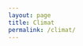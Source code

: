 ```yaml
---
layout: page
title: Climat
permalink: /climat/
---
```

<script src="../assets/chart.js/dist/Chart.bundle.min.js"></script>
<canvas id="myChart" ></canvas>
<script>

    var minTemp = [
                {x:'2021-03-31', y:11.7},
                {x:'2021-04-01', y:10.8}, 
                {x:'2021-04-02', y:4.5},
                {x:'2021-04-03', y:3.9},
                {x:'2021-04-04', y:-1.1},
                {x:'2021-04-05', y:1.5},
                {x:'2021-04-06', y:-2.1},
                {x:'2021-04-07', y:-3},
                {x:'2021-04-08', y:1.5},
                {x:'2021-04-09', y:2.7},
                {x:'2021-04-10', y:4.6},
                {x:'2021-04-11', y:3.0},
                {x:'2021-04-12', y:-0.1},
                {x:'2021-04-13', y:-1.5},
                {x:'2021-04-14', y:-2.4},
                {x:'2021-04-15', y:-0.9},
                {x:'2021-04-16', y:-1.1},
                {x:'2021-04-17', y:-0.8}, 
                {x:'2021-04-18', y:-0.1}, 
                {x:'2021-04-19', y:-0.8}, 
                {x:'2021-04-20', y:4.7}, 
                {x:'2021-04-21', y:2.3}, 
                {x:'2021-04-22', y:2.0}, 
                {x:'2021-04-23', y:3.0}, 
                {x:'2021-04-24', y:3.9}, 
                {x:'2021-04-25', y:2}, 
                {x:'2021-04-26', y:0.9}, 
                {x:'2021-04-27', y:0.3}, 
                {x:'2021-04-28', y:-0.4}, 
                {x:'2021-04-29', y:2.4}, 
                {x:'2021-04-30', y:-0.6}, 
                {x:'2021-05-01', y:0.3}, 
                {x:'2021-05-02', y:1.1}, 
                {x:'2021-05-03', y:2.8}, 
                {x:'2021-05-04', y:8}, 
                {x:'2021-05-05', y:2.7}, 
                {x:'2021-05-06', y:4.1}, 
                {x:'2021-05-07', y:2.6}, 
                {x:'2021-05-08', y:9.8}, 
                {x:'2021-05-09', y:13.8}, 
                {x:'2021-05-10', y:9.7}, 
                {x:'2021-05-11', y:6.3}, 
                {x:'2021-05-12', y:5.6}, 
                {x:'2021-05-13', y:5.6}, 
                {x:'2021-05-14', y:7.8}, 
                {x:'2021-05-15', y:7.6}, 
                {x:'2021-05-16', y:8.5}, 
                {x:'2021-05-17', y:8.8}, 
                {x:'2021-05-18', y:8.4}, 
                {x:'2021-05-19', y:7.4}, 
                {x:'2021-05-20', y:6.4}, 
                {x:'2021-05-21', y:8.6}, 
                {x:'2021-05-22', y:8.1}, 
                {x:'2021-05-23', y:5.8}, 
                {x:'2021-05-24', y:6.3}, 
                {x:'2021-05-25', y:6}, 
                {x:'2021-05-26', y:7.8}, 
                {x:'2021-05-27', y:5.6}, 
                {x:'2021-05-28', y:7.1}, 
                {x:'2021-05-29', y:9}, 
                {x:'2021-05-30', y:7.5}, 
                {x:'2021-05-31', y:7.2}, 
                {x:'2021-06-01', y:7.7}, 
                {x:'2021-06-02', y:14.1}, 
                {x:'2021-06-03', y:11.6}, 
                {x:'2021-06-04', y:10.1}, 
            ];
    var maxTemp = [
                {x:'2021-03-31', y:23.9},
                {x:'2021-04-01', y:24},
                {x:'2021-04-02', y:12.3},
                {x:'2021-04-03', y:9.5},
                {x:'2021-04-04', y:11.8},
                {x:'2021-04-05', y:8.8},
                {x:'2021-04-06', y:7.6},
                {x:'2021-04-07', y:8.5},
                {x:'2021-04-08', y:14.6},
                {x:'2021-04-09', y:15.6},
                {x:'2021-04-10', y:7.1},
                {x:'2021-04-11', y:8.6},
                {x:'2021-04-12', y:11},
                {x:'2021-04-13', y:10.8},
                {x:'2021-04-14', y:11.5},
                {x:'2021-04-15', y:10.6},
                {x:'2021-04-16', y:11.2},
                {x:'2021-04-17', y:11.8},
                {x:'2021-04-18', y:13.2}, 
                {x:'2021-04-19', y:17.2}, 
                {x:'2021-04-20', y:18.5}, 
                {x:'2021-04-21', y:18.7}, 
                {x:'2021-04-22', y:17.6}, 
                {x:'2021-04-23', y:19.5}, 
                {x:'2021-04-24', y:20.6}, 
                {x:'2021-04-25', y:16.7}, 
                {x:'2021-04-26', y:15.1}, 
                {x:'2021-04-27', y:16.2}, 
                {x:'2021-04-28', y:15.7}, 
                {x:'2021-04-29', y:12.9}, 
                {x:'2021-04-30', y:13.6}, 
                {x:'2021-05-01', y:14}, 
                {x:'2021-05-02', y:14.4}, 
                {x:'2021-05-03', y:16.4}, 
                {x:'2021-05-04', y:14.3}, 
                {x:'2021-05-05', y:11.2}, 
                {x:'2021-05-06', y:8.7}, 
                {x:'2021-05-07', y:14.7}, 
                {x:'2021-05-08', y:20.9}, 
                {x:'2021-05-09', y:22.9}, 
                {x:'2021-05-10', y:17}, 
                {x:'2021-05-11', y:15.8}, 
                {x:'2021-05-12', y:16.6}, 
                {x:'2021-05-13', y:13.5}, 
                {x:'2021-05-14', y:15.5}, 
                {x:'2021-05-15', y:15.1}, 
                {x:'2021-05-16', y:15.6}, 
                {x:'2021-05-17', y:15.2}, 
                {x:'2021-05-18', y:16.8}, 
                {x:'2021-05-19', y:15.1}, 
                {x:'2021-05-20', y:16.4}, 
                {x:'2021-05-21', y:16}, 
                {x:'2021-05-22', y:14.4}, 
                {x:'2021-05-23', y:14.1}, 
                {x:'2021-05-24', y:12.9}, 
                {x:'2021-05-25', y:13.2}, 
                {x:'2021-05-26', y:14.3}, 
                {x:'2021-05-27', y:21.8}, 
                {x:'2021-05-28', y:22.1}, 
                {x:'2021-05-29', y:21.8}, 
                {x:'2021-05-30', y:21.8}, 
                {x:'2021-05-31', y:25}, 
                {x:'2021-06-01', y:27.8}, 
                {x:'2021-06-02', y:24.4}, 
                {x:'2021-06-03', y:21.5}, 
                {x:'2021-06-04', y:13.3}, 
            ];
    var avgTemp = [];
    for (var i in maxTemp) {
        avgTemp.push({x: maxTemp[i].x,y: (maxTemp[i].y+minTemp[i].y)/2});
    }
    var ctx = 'myChart';
    var myChart = new Chart(ctx, {
    type: 'line',
    data: {
        datasets: [{
            data: minTemp,
            borderColor: 'blue',
            fill: false,
            label: 'Temp. min (°C)'
        }, {
            data: maxTemp,
            borderColor: 'red',
            fill: false,
            label: 'Temp. max (°C)'
        }, {
            data: avgTemp,
            borderColor: 'orange',
            fill: false,
            label: 'Temp. avg (°C)'
        },{
            type: 'bar',
            data: [
                {x:'2021-04-06', y:0.4},
                {x:'2021-04-07', y:2.8},
                {x:'2021-04-09', y:0.8},
                {x:'2021-04-10', y:20.8},
                {x:'2021-04-11', y:2.0},
                {x:'2021-04-13', y:0.4},
                {x:'2021-04-27', y:0.4}, 
                {x:'2021-04-29', y:0.4}, 
                {x:'2021-05-02', y:0.4}, 
                {x:'2021-05-03', y:0.8}, 
                {x:'2021-05-04', y:0.8}, 
                {x:'2021-05-05', y:4.8}, 
                {x:'2021-05-06', y:12}, 
                {x:'2021-05-08', y:0.4}, 
                {x:'2021-05-09', y:10.8}, 
                {x:'2021-05-10', y:1.6}, 
                {x:'2021-05-12', y:8}, 
                {x:'2021-05-14', y:4.8}, 
                {x:'2021-05-15', y:13.6}, 
                {x:'2021-05-16', y:7.6}, 
                {x:'2021-05-17', y:3.6}, 
                {x:'2021-05-20', y:7.2}, 
                {x:'2021-05-21', y:1.6}, 
                {x:'2021-05-23', y:2.8}, 
                {x:'2021-05-24', y:6.4}, 
                {x:'2021-05-25', y:3.6}, 
                {x:'2021-06-02', y:6.4}, 
                {x:'2021-06-03', y:1.2}, 
            ],
            backgroundColor: 'lightblue',
            label: 'Précipitations (mm)'
        }],
    },
    options: {
        scales: {
            xAxes: [{
                type: 'time',
                time: {
                    unit: 'day'
                }
            }]
        }
    }
});
</script>